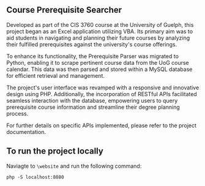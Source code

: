 ## Course Prerequisite Searcher 

Developed as part of the CIS 3760 course at the University of Guelph, this project began as an Excel application utilizing VBA. Its primary aim was to aid students in navigating and planning their future courses by analyzing their fulfilled prerequisites against the university's course offerings.

To enhance its functionality, the Prerequisite Parser was migrated to Python, enabling it to scrape pertinent course data from the UoG course calendar. This data was then parsed and stored within a MySQL database for efficient retrieval and management.

The project's user interface was revamped with a responsive and innovative design using PHP. Additionally, the incorporation of RESTful APIs facilitated seamless interaction with the database, empowering users to query prerequisite course information and streamline their degree planning process.

For further details on specific APIs implemented, please refer to the project documentation.


## To run the project locally 

Naviagte to `\website` and run the following command: 
```
php -S localhost:8080
```